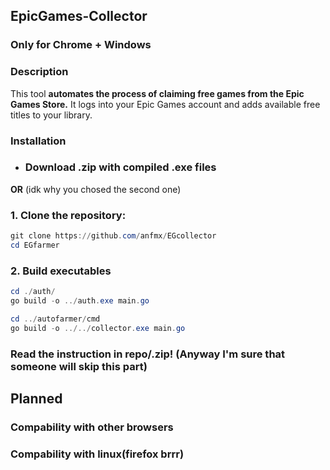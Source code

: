 ## EpicGames-Collector

### Only for Chrome + Windows

### Description

This tool **automates the process of claiming free games from the Epic Games Store.** It logs into your Epic Games account and adds available free titles to your library.

### Installation

- ### Download .zip with compiled .exe files

**OR** (idk why you chosed the second one)

### 1. Clone the repository:

```PowerShell
git clone https://github.com/anfmx/EGcollector
cd EGfarmer
```

### 2. Build executables

```PowerShell
cd ./auth/
go build -o ../auth.exe main.go

cd ../autofarmer/cmd
go build -o ../../collector.exe main.go
```

### Read the instruction in repo/.zip! (Anyway I'm sure that someone will skip this part)

## Planned

### Compability with other browsers

### Compability with linux(firefox brrr)
